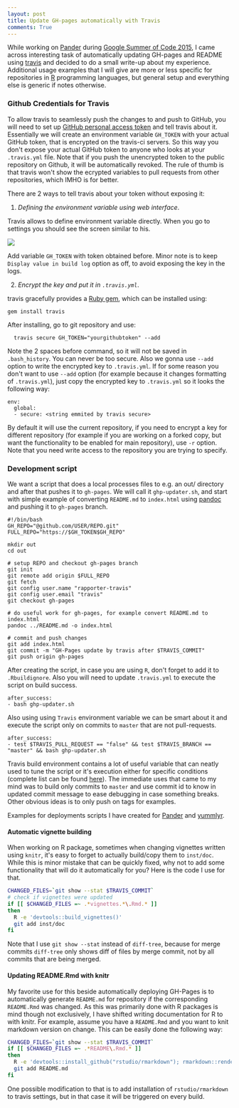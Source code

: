 ```yaml
---
layout: post
title: Update GH-pages automatically with Travis
comments: True
---
```


While working on [Pander](https://github.com/Rapporter/pander/) during [Google Summer of Code 2015](https://www.google-melange.com/gsoc/project/details/google/gsoc2015/romantsegelskyi/5738600293466112), I came across interesting task of automatically updating GH-pages and README using [travis](http://travis.com/) and decided to do a small write-up about my experience. Additional usage examples that I will give are more or less specific for repositories in [R](www.r-project.org) programming languages, but general setup and everything else is generic if notes otherwise.

### Github Credentials for Travis

To allow travis to seamlessly push the changes to and push to GitHub, you will need to set up [GitHub personal access token](https://github.com/settings/tokens) and tell travis about it. Essentially we will create an environment variable `GH_TOKEN` with your actual GitHub token, that is encrypted on the travis-ci servers. So this way you don't expose your actual GitHub token to anyone who looks at your `.travis.yml` file. Note that if you push the unencrypted token to the public repository on Github, it will be automatically revoked.  The rule of thumb is that travis won't show the ecrypted variables to pull requests from other repositories, which IMHO is for better. 

There are 2 ways to tell travis about your token without exposing it:

1) *Defining the environment variable using web interface*.

Travis allows to define environment variable directly. When you go to settings you should see the screen similar to his.

![](http://docs.travis-ci.com/images/settings-env-vars.png)

Add variable `GH_TOKEN` with token obtained before. Minor note is to keep `Display value in build log` option as off, to avoid exposing the key in the logs.

2) *Encrypt the key and put it in `.travis.yml`*.

travis gracefully provides a [Ruby gem](https://github.com/travis-ci/travis.rb), which can be installed using:

```
gem install travis
```

After installing, go to git repository and use:

```
  travis secure GH_TOKEN="yourgithubtoken" --add
```

Note the 2 spaces before command, so it will not be saved in `.bash_history`. You can never be too secure. Also we gonna use `--add` option to write the encrypted key to `.travis.yml`. If for some reason you don't want to use `--add` option (for example because it changes formatting of `.travis.yml`), just copy the encrypted key to `.travis.yml` so it looks the following way:

```
env:
  global:
  - secure: <string emmited by travis secure>
```

By default it will use the current repository, if you need to encrypt a key for different repository (for example if you are working on a forked copy, but want the functionality to be enabled for main repository), use `-r` option. Note that you need write access to the repository you are trying to specify.

### Development script

We want a script that does a local processes files to e.g. an out/ directory and after that pushes it to `gh-pages`. We will call it `ghp-updater.sh`, and start with simple example of converting `README.md` to `index.html` using [pandoc](http://pandoc.org/) and pushing it to `gh-pages` branch.

```
#!/bin/bash
GH_REPO="@github.com/USER/REPO.git"
FULL_REPO="https://$GH_TOKEN$GH_REPO"

mkdir out
cd out

# setup REPO and checkout gh-pages branch
git init
git remote add origin $FULL_REPO
git fetch
git config user.name "rapporter-travis"
git config user.email "travis"
git checkout gh-pages

# do useful work for gh-pages, for example convert README.md to index.html
pandoc ../README.md -o index.html

# commit and push changes
git add index.html
git commit -m "GH-Pages update by travis after $TRAVIS_COMMIT"
git push origin gh-pages
```

After creating the script, in case you are using `R`, don't forget to add it to `.Rbuildignore`. Also you will need to update `.travis.yml` to execute the script on build success.

```
after_success:
- bash ghp-updater.sh
```

Also using using `Travis` environment variable we can be smart about it and execute the script only on commits to `master` that are not pull-requests.

```
after_success:
- test $TRAVIS_PULL_REQUEST == "false" && test $TRAVIS_BRANCH == "master" && bash ghp-updater.sh
```

Travis build environment contains a lot of useful variable that can neatly used to tune the script or it's execution either for specific conditions (complete list can be found [here](http://docs.travis-ci.com/user/environment-variables/#Default-Environment-Variables)). The immediate uses that came to my mind was to build only commits to `master` and use commit id to know in updated commit message to ease debugging in case something breaks. Other obvious ideas is to only push on tags for examples.

Examples for deployments scripts I have created for [Pander](https://github.com/Rapporter/pander/blob/master/.gh-pages-update.sh) and [yummlyr](https://github.com/RomanTsegelskyi/yummlyr/blob/master/updater.sh).

#### Automatic vignette building

When working on R package, sometimes when changing vignettes written using `knitr`, it's easy to forget to actually build/copy them to `inst/doc`. While this is minor mistake that can be quickly fixed, why not to add some functionality that will do it automatically for you? Here is the code I use for that. 

```bash
CHANGED_FILES=`git show --stat $TRAVIS_COMMIT`
# check if vignettes were updated
if [[ $CHANGED_FILES =~ .*vignettes.*\.Rmd.* ]]
then
  R -e 'devtools::build_vignettes()'
  git add inst/doc
fi
```

Note that I use `git show --stat` instead of `diff-tree`, because for merge commits `diff-tree` only shows diff of files by merge commit, not by all commits that are being merged.

#### Updating README.Rmd with knitr

My favorite use for this beside automatically deploying GH-Pages is to automatically generate `README.md` for repository if the corresponding `README.Rmd` was changed. As this was primarily done with R packages is mind though not exclusively, I have shifted writing documentation for R to with knitr. For example, assume you have a `README.Rmd` and you want to knit markdown version on change. This can be easily done the following way:

```bash
CHANGED_FILES=`git show --stat $TRAVIS_COMMIT`
if [[ $CHANGED_FILES =~ .*README\.Rmd.* ]]
then
  R -e 'devtools::install_github("rstudio/rmarkdown"); rmarkdown::render("README.Rmd")'
  git add README.md
fi
```

One possible modification to that is to add installation of `rstudio/rmarkdown` to travis settings, but in that case it will be triggered on every build. 
